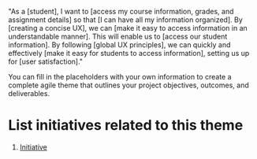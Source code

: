 "As a [student], I want to [access my course information, grades, and assignment details] so that [I can have all my information organized]. By [creating a concise UX], we can [make it easy to access information in an understandable manner]. This will enable us to [access our student information]. By following [global UX principles], we can quickly and effectively [make it easy for students to access information], setting us up for [user satisfaction]."

You can fill in the placeholders with your own information to create a complete agile theme that outlines your project objectives, outcomes, and deliverables.


# List initiatives related to this theme
1. [Initiative](documentation/templates/theme/initiatives/initiative_template.md)